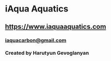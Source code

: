 # iAqua Aquatics

## https://www.iaquaaquatics.com

### iaquacarbon@gmail.com

### Created by Harutyun Gevoglanyan
